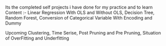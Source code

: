 Its the completed self projects i have done for my practice and to learn
Content :-
Linear Regression With OLS and Without OLS,
Decision Tree,
Random Forest,
Conversion of Categorical Variable With Encoding and Dummy

Upcoming
Clustering,
Time Serise,
Post Pruning and Pre Pruning,
Situation of OverFitting and Underfitting
